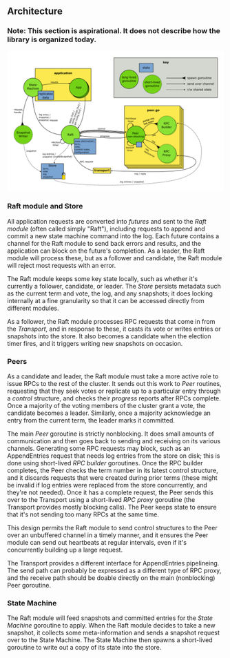 ## Architecture

### Note: This section is aspirational. It does not describe how the library is organized today.

[![architectural diagram](architecture-autogen.png)](architecture.svg)

### Raft module and Store

All application requests are converted into *futures* and sent to the *Raft module* (often called simply "Raft"), including requests to append and commit a new state machine command into the log. Each future contains a channel for the Raft module to send back errors and results, and the application can block on the future's completion. As a leader, the Raft module will process these, but as a follower and candidate, the Raft module will reject most requests with an error.

The Raft module keeps some key state locally, such as whether it's currently a follower, candidate, or leader. The *Store* persists metadata such as the current term and vote, the log, and any snapshots; it does locking internally at a fine granularity so that it can be accessed directly from different modules.

As a follower, the Raft module processes RPC requests that come in from the *Transport*, and in response to these, it casts its vote or writes entries or snapshots into the store. It also becomes a candidate when the election timer fires, and it triggers writing new snapshots on occasion.

### Peers

As a candidate and leader, the Raft module must take a more active role to issue RPCs to the rest of the cluster. It sends out this work to *Peer* routines, requesting that they seek votes or replicate up to a particular entry through a *control* structure, and checks their *progress* reports after RPCs complete. Once a majority of the voting members of the cluster grant a vote, the candidate becomes a leader. Similarly, once a majority acknowledge an entry from the current term, the leader marks it committed.

The main *Peer* goroutine is strictly nonblocking. It does small amounts of communication and then goes back to sending and receiving on its various channels. Generating some RPC requests may block, such as an AppendEntries request that needs log entries from the store on disk; this is done using short-lived *RPC builder* goroutines. Once the RPC builder completes, the Peer checks the term number in its latest control structure, and it discards requests that were created during prior terms (these might be invalid if log entries were replaced from the store concurrently, and they're not needed). Once it has a complete request, the Peer sends this over to the Transport using a short-lived *RPC proxy* goroutine (the Transport provides mostly blocking calls). The Peer keeps state to ensure that it's not sending too many RPCs at the same time.

This design permits the Raft module to send control structures to the Peer over an unbuffered channel in a timely manner, and it ensures the Peer module can send out heartbeats at regular intervals, even if it's concurrently building up a large request.

The Transport provides a different interface for AppendEntries pipelineing. The send path can probably be expressed as a different type of RPC proxy, and the receive path should be doable directly on the main (nonblocking) Peer goroutine.

### State Machine

The Raft module will feed snapshots and committed entries for the *State Machine* goroutine to apply. When the Raft module decides to take a new snapshot, it collects some meta-information and sends a snapshot request over to the State Machine. The State Machine then spawns a short-lived goroutine to write out a copy of its state into the store.
